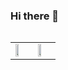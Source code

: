 ### Hi there 👋
<div style="float:left;">
  <table>
    <tr>
      <td>
        <a href="https://github.com/anuraghazra/github-readme-stats">
          <img width="50%" src="https://github-readme-stats.vercel.app/api?username=a-im12&count_private=true&show_icons=true&theme=dark" />
        </a>
      </td>
      <td>
        <a href="https://github.com/anuraghazra/convoychat">
          <img width="50%" src="https://github-readme-stats.vercel.app/api/top-langs/?username=a-im12&layout=compact&theme=dracula" />
        </a>
      </td>
    </tr>
  </table>
</div>

